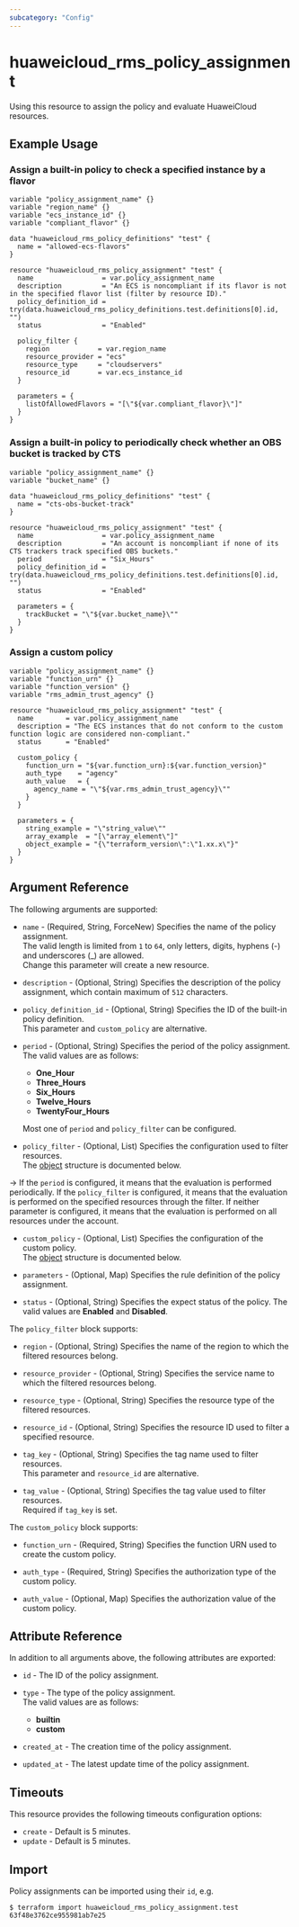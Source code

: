 ```yaml
---
subcategory: "Config"
---
```


# huaweicloud_rms_policy_assignment

Using this resource to assign the policy and evaluate HuaweiCloud resources.

## Example Usage

### Assign a built-in policy to check a specified instance by a flavor

```hcl
variable "policy_assignment_name" {}
variable "region_name" {}
variable "ecs_instance_id" {}
variable "compliant_flavor" {}

data "huaweicloud_rms_policy_definitions" "test" {
  name = "allowed-ecs-flavors"
}

resource "huaweicloud_rms_policy_assignment" "test" {
  name                 = var.policy_assignment_name
  description          = "An ECS is noncompliant if its flavor is not in the specified flavor list (filter by resource ID)."
  policy_definition_id = try(data.huaweicloud_rms_policy_definitions.test.definitions[0].id, "")
  status               = "Enabled"

  policy_filter {
    region            = var.region_name
    resource_provider = "ecs"
    resource_type     = "cloudservers"
    resource_id       = var.ecs_instance_id
  }

  parameters = {
    listOfAllowedFlavors = "[\"${var.compliant_flavor}\"]"
  }
}
```

### Assign a built-in policy to periodically check whether an OBS bucket is tracked by CTS

```hcl
variable "policy_assignment_name" {}
variable "bucket_name" {}

data "huaweicloud_rms_policy_definitions" "test" {
  name = "cts-obs-bucket-track"
}

resource "huaweicloud_rms_policy_assignment" "test" {
  name                 = var.policy_assignment_name
  description          = "An account is noncompliant if none of its CTS trackers track specified OBS buckets."
  period               = "Six_Hours"
  policy_definition_id = try(data.huaweicloud_rms_policy_definitions.test.definitions[0].id, "")
  status               = "Enabled"

  parameters = {
    trackBucket = "\"${var.bucket_name}\""
  }
}
```

### Assign a custom policy

```hcl
variable "policy_assignment_name" {}
variable "function_urn" {}
variable "function_version" {}
variable "rms_admin_trust_agency" {}

resource "huaweicloud_rms_policy_assignment" "test" {
  name        = var.policy_assignment_name
  description = "The ECS instances that do not conform to the custom function logic are considered non-compliant."
  status      = "Enabled"

  custom_policy {
    function_urn = "${var.function_urn}:${var.function_version}"
    auth_type    = "agency"
    auth_value   = {
      agency_name = "\"${var.rms_admin_trust_agency}\""
    }
  }

  parameters = {
    string_example = "\"string_value\""
    array_example  = "[\"array_element\"]"
    object_example = "{\"terraform_version\":\"1.xx.x\"}"
  }
}
```

## Argument Reference

The following arguments are supported:

* `name` - (Required, String, ForceNew) Specifies the name of the policy assignment.  
  The valid length is limited from `1` to `64`, only letters, digits, hyphens (-) and underscores (_) are allowed.  
  Change this parameter will create a new resource.

* `description` - (Optional, String) Specifies the description of the policy assignment, which contain maximum of
  `512` characters.

* `policy_definition_id` - (Optional, String) Specifies the ID of the built-in policy definition.  
  This parameter and `custom_policy` are alternative.

* `period` - (Optional, String) Specifies the period of the policy assignment.  
  The valid values are as follows:
  + **One_Hour**
  + **Three_Hours**
  + **Six_Hours**
  + **Twelve_Hours**
  + **TwentyFour_Hours**

  Most one of `period` and `policy_filter` can be configured.

* `policy_filter` - (Optional, List) Specifies the configuration used to filter resources.  
  The [object](#rms_policy_filter) structure is documented below.

-> If the `period` is configured, it means that the evaluation is performed periodically.
  If the `policy_filter` is configured, it means that the evaluation is performed on the specified resources through
  the filter. If neither parameter is configured, it means that the evaluation is performed on all resources under the
  account.

* `custom_policy` - (Optional, List) Specifies the configuration of the custom policy.  
  The [object](#rms_custom_policy) structure is documented below.

* `parameters` - (Optional, Map) Specifies the rule definition of the policy assignment.

* `status` - (Optional, String) Specifies the expect status of the policy.
  The valid values are **Enabled** and **Disabled**.

<a name="rms_policy_filter"></a>
The `policy_filter` block supports:

* `region` - (Optional, String) Specifies the name of the region to which the filtered resources belong.

* `resource_provider` - (Optional, String) Specifies the service name to which the filtered resources belong.

* `resource_type` - (Optional, String) Specifies the resource type of the filtered resources.

* `resource_id` - (Optional, String) Specifies the resource ID used to filter a specified resource.

* `tag_key` - (Optional, String) Specifies the tag name used to filter resources.  
  This parameter and `resource_id` are alternative.

* `tag_value` - (Optional, String) Specifies the tag value used to filter resources.  
  Required if `tag_key` is set.

<a name="rms_custom_policy"></a>
The `custom_policy` block supports:

* `function_urn` - (Required, String) Specifies the function URN used to create the custom policy.

* `auth_type` - (Required, String) Specifies the authorization type of the custom policy.

* `auth_value` - (Optional, Map) Specifies the authorization value of the custom policy.

## Attribute Reference

In addition to all arguments above, the following attributes are exported:

* `id` - The ID of the policy assignment.

* `type` - The type of the policy assignment.  
  The valid values are as follows:
  + **builtin**
  + **custom**

* `created_at` - The creation time of the policy assignment.

* `updated_at` - The latest update time of the policy assignment.

## Timeouts

This resource provides the following timeouts configuration options:

* `create` - Default is 5 minutes.
* `update` - Default is 5 minutes.

## Import

Policy assignments can be imported using their `id`, e.g.

```
$ terraform import huaweicloud_rms_policy_assignment.test 63f48e3762ce955981ab7e25
```
